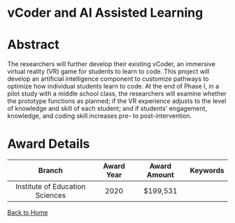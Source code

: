 
vCoder and AI Assisted Learning
===============================

# Abstract


The researchers will further develop their existing vCoder, an immersive virtual reality (VR) game for students to learn to code. This project will develop an artificial intelligence component to customize pathways to optimize how individual students learn to code. At the end of Phase I, in a pilot study with a middle school class, the researchers will examine whether the prototype functions as planned; if the VR experience adjusts to the level of knowledge and skill of each student; and if students' engagement, knowledge, and coding skill increases pre- to post-intervention.  

# Award Details

|Branch|Award Year|Award Amount|Keywords|
| :---: | :---: | :---: | :---: |
|Institute of Education Sciences|2020|$199,531||
  
  


[Back to Home](https://github.com/chrischow/dod_sbir_awards#938)